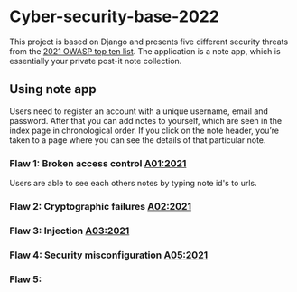 # Cyber-security-base-2022

This project is based on Django and presents five different security threats from the [2021 OWASP top ten list](https://owasp.org/www-project-top-ten/). 
The application is a note app, which is essentially your private post-it note collection. 

## Using note app
Users need to register an account with a unique username, email and password. 
After that you can add notes to yourself, which are seen in the index page in chronological order. 
If you click on the note header, you’re taken to a page where you can see the details of that particular note.

### Flaw 1: Broken access control [A01:2021](https://owasp.org/Top10/A01_2021-Broken_Access_Control/)
Users are able to see each others notes by typing note id's to urls.

### Flaw 2: Cryptographic failures [A02:2021](https://owasp.org/Top10/A02_2021-Cryptographic_Failures/)
### Flaw 3: Injection [A03:2021](https://owasp.org/Top10/A03_2021-Injection/)
### Flaw 4: Security misconfiguration [A05:2021](https://owasp.org/Top10/A05_2021-Security_Misconfiguration/)
### Flaw 5: 
